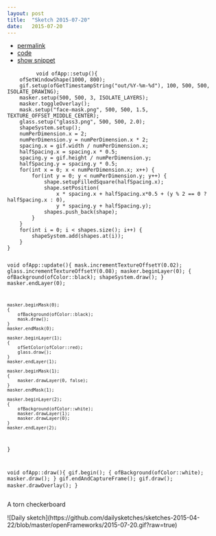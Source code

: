 ```yaml
---
layout: post
title:  "Sketch 2015-07-20"
date:   2015-07-20
---
```

<div class="code">
    <ul>
		<li><a href="{% post_url 2015-07-20-sketch %}">permalink</a></li>
		<li><a href="https://github.com/dailysketches/dailySketches/tree/master/sketches/2015-07-20">code</a></li>
		<li><a href="#" class="snippet-button">show snippet</a></li>
	</ul>
    <pre class="snippet">
        <code class="cpp">void ofApp::setup(){
    ofSetWindowShape(1000, 800);
    gif.setup(ofGetTimestampString(&quot;out/%Y-%m-%d&quot;), 100, 500, 500, ISOLATE_DRAWING);
    masker.setup(500, 500, 3, ISOLATE_LAYERS);
    masker.toggleOverlay();
    mask.setup(&quot;face-mask.png&quot;, 500, 500, 1.5, TEXTURE_OFFSET_MIDDLE_CENTER);
    glass.setup(&quot;glass3.png&quot;, 500, 500, 2.0);
    shapeSystem.setup();
    numPerDimension.x = 2;
    numPerDimension.y = numPerDimension.x * 2;
    spacing.x = gif.width / numPerDimension.x;
    halfSpacing.x = spacing.x * 0.5;
    spacing.y = gif.height / numPerDimension.y;
    halfSpacing.y = spacing.y * 0.5;
    for(int x = 0; x &lt; numPerDimension.x; x++) {
        for(int y = 0; y &lt; numPerDimension.y; y++) {
            shape.setupFilledSquare(halfSpacing.x);
            shape.setPosition(
                x * spacing.x + halfSpacing.x*0.5 + (y % 2 == 0 ? halfSpacing.x : 0),
                y * spacing.y + halfSpacing.y);
            shapes.push_back(shape);
        }
    }
    for(int i = 0; i &lt; shapes.size(); i++) {
        shapeSystem.add(shapes.at(i));
    }
}

void ofApp::update(){
    mask.incrementTextureOffsetY(0.02);
    glass.incrementTextureOffsetY(0.08);
    masker.beginLayer(0);
    {
        ofBackground(ofColor::black);
        shapeSystem.draw();
    }
    masker.endLayer(0);
    
    masker.beginMask(0);
    {
        ofBackground(ofColor::black);
        mask.draw();
    }
    masker.endMask(0);
    
    masker.beginLayer(1);
    {
        ofSetColor(ofColor::red);
        glass.draw();
    }
    masker.endLayer(1);
    
    masker.beginMask(1);
    {
        masker.drawLayer(0, false);
    }
    masker.endMask(1);
    
    masker.beginLayer(2);
    {
        ofBackground(ofColor::white);
        masker.drawLayer(1);
        masker.drawLayer(0);
    }
    masker.endLayer(2);
}

void ofApp::draw(){
    gif.begin();
    {
        ofBackground(ofColor::white);
        masker.draw();
    }
    gif.endAndCaptureFrame();
    gif.draw();
    masker.drawOverlay();
}</code>
    </pre>
</div>
<p class="description">A torn checkerboard</p>
![Daily sketch](https://github.com/dailysketches/sketches-2015-04-22/blob/master/openFrameworks/2015-07-20.gif?raw=true)
